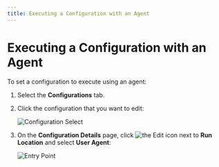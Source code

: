 ```yaml
---
title: Executing a Configuration with an Agent
---
```


# Executing a Configuration with an Agent

To set a configuration to execute using an agent:

1. Select the **Configurations** tab.
2. Click the configuration that you want to edit:

   ![Configuration Select](/img/Configuration-Select.png)

3. On the **Configuration Details** page, click <img src="/img/icons/edit-icon.png" className="icon" alt="the Edit icon"/> next to **Run Location** and select **User Agent**:

   ![Entry Point](/img/Configuration-Run-Location-Agent.png)



